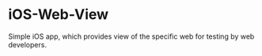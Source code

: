 # iOS-Web-View
Simple iOS app, which provides view of the specific web for testing by web developers.

